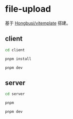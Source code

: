 # file-upload

基于 [Hongbusi/vitemplate](https://github.com/Hongbusi/vitemplate) 搭建。

## client

``` bash
cd client

pnpm install

pnpm dev
```

## server

``` bash
cd server

pnpm

pnpm dev
```
